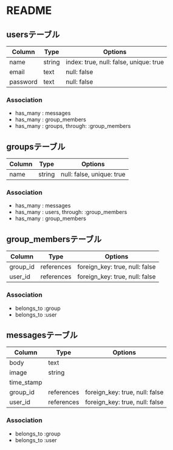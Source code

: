 # README

## usersテーブル

|Column|Type|Options|
|------|----|-------|
|name|string|index: true, null: false, unique: true|
|email|text|null: false|
|password|text|null: false|

### Association
- has_many : messages
- has_many : group_members
- has_many : groups, through: :group_members


## groupsテーブル
|Column|Type|Options|
|------|----|-------|
|name|string|null: false, unique: true|

### Association
- has_many : messages
- has_many : users, through: :group_members
- has_many : group_members

## group_membersテーブル
|Column|Type|Options|
|------|----|-------|
|group_id|references|foreign_key: true, null: false|
|user_id|references|foreign_key: true, null: false|

### Association
- belongs_to :group
- belongs_to :user


## messagesテーブル
|Column|Type|Options|
|------|----|-------|
|body|text||
|image|string||
|time_stamp|||
|group_id|references|foreign_key: true, null: false|
|user_id|references|foreign_key: true, null: false|

### Association
- belongs_to :group
- belongs_to :user
